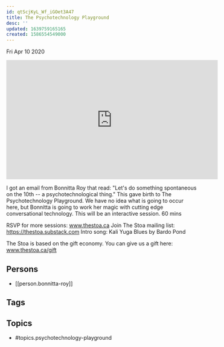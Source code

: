 ```yaml
---
id: qtScjKyL_Wf_iGOet3A47
title: The Psychotechnology Playground
desc: ''
updated: 1639759165165
created: 1586554549000
---
```





Fri Apr 10 2020

<iframe width="560" height="315" src="https://www.youtube.com/embed/wbFhVKcVKOw" title="The Psychotechnology Playground w/ Bonnitta Roy (April 10th, 2020)" frameborder="0" allow="accelerometer; autoplay; clipboard-write; encrypted-media; gyroscope; picture-in-picture" allowfullscreen ></iframe>

I got an email from Bonnitta Roy that read: "Let's do something spontaneous on the 10th -- a psychotechnological thing." This gave birth to The Psychotechnology Playground. We have no idea what is going to occur here, but Bonnitta is going to work her magic with cutting edge conversational technology. This will be an interactive session. 60 mins

RSVP for more sessions: www.thestoa.ca
Join The Stoa mailing list: https://thestoa.substack.com
Intro song: Kali Yuga Blues by Bardo Pond

The Stoa is based on the gift economy. You can give us a gift here: www.thestoa.ca/gift

## Persons

- [[person.bonnitta-roy]]

## Tags



## Topics

- #topics.psychotechnology-playground

